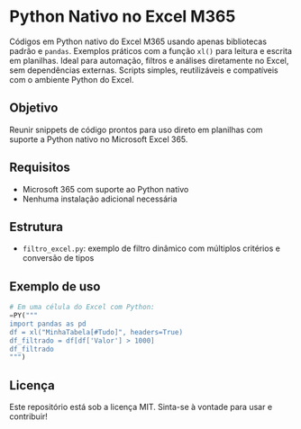 # Python Nativo no Excel M365

Códigos em Python nativo do Excel M365 usando apenas bibliotecas padrão e `pandas`. Exemplos práticos com a função `xl()` para leitura e escrita em planilhas. Ideal para automação, filtros e análises diretamente no Excel, sem dependências externas. Scripts simples, reutilizáveis e compatíveis com o ambiente Python do Excel.

## Objetivo

Reunir snippets de código prontos para uso direto em planilhas com suporte a Python nativo no Microsoft Excel 365.

## Requisitos

* Microsoft 365 com suporte ao Python nativo
* Nenhuma instalação adicional necessária

## Estrutura

* `filtro_excel.py`: exemplo de filtro dinâmico com múltiplos critérios e conversão de tipos

## Exemplo de uso

```python
# Em uma célula do Excel com Python:
=PY("""
import pandas as pd
df = xl("MinhaTabela[#Tudo]", headers=True)
df_filtrado = df[df['Valor'] > 1000]
df_filtrado
""")
```

## Licença

Este repositório está sob a licença MIT. Sinta-se à vontade para usar e contribuir!
